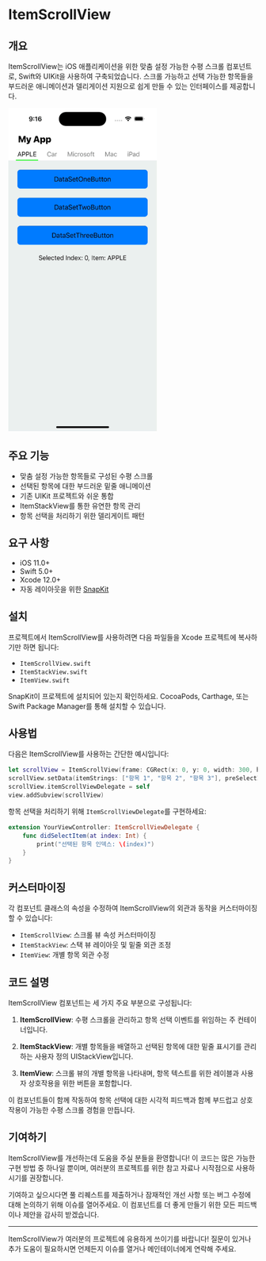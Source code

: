 # ItemScrollView

## 개요

ItemScrollView는 iOS 애플리케이션을 위한 맞춤 설정 가능한 수평 스크롤 컴포넌트로, Swift와 UIKit을 사용하여 구축되었습니다. 스크롤 가능하고 선택 가능한 항목들을 부드러운 애니메이션과 델리게이션 지원으로 쉽게 만들 수 있는 인터페이스를 제공합니다.

<img src="https://github.com/wlxo0401/ItemHorizontalScroll/blob/main/SimulatorScreenRecording.gif" width="300" alt="ItemScrollView 데모">

## 주요 기능

- 맞춤 설정 가능한 항목들로 구성된 수평 스크롤
- 선택된 항목에 대한 부드러운 밑줄 애니메이션
- 기존 UIKit 프로젝트와 쉬운 통합
- ItemStackView를 통한 유연한 항목 관리
- 항목 선택을 처리하기 위한 델리게이트 패턴

## 요구 사항

- iOS 11.0+
- Swift 5.0+
- Xcode 12.0+
- 자동 레이아웃을 위한 [SnapKit](https://github.com/SnapKit/SnapKit)

## 설치

프로젝트에서 ItemScrollView를 사용하려면 다음 파일들을 Xcode 프로젝트에 복사하기만 하면 됩니다:

- `ItemScrollView.swift`
- `ItemStackView.swift`
- `ItemView.swift`

SnapKit이 프로젝트에 설치되어 있는지 확인하세요. CocoaPods, Carthage, 또는 Swift Package Manager를 통해 설치할 수 있습니다.

## 사용법

다음은 ItemScrollView를 사용하는 간단한 예시입니다:

```swift
let scrollView = ItemScrollView(frame: CGRect(x: 0, y: 0, width: 300, height: 50))
scrollView.setData(itemStrings: ["항목 1", "항목 2", "항목 3"], preSelectIndex: 0)
scrollView.itemScrollViewDelegate = self
view.addSubview(scrollView)
```

항목 선택을 처리하기 위해 `ItemScrollViewDelegate`를 구현하세요:

```swift
extension YourViewController: ItemScrollViewDelegate {
    func didSelectItem(at index: Int) {
        print("선택된 항목 인덱스: \(index)")
    }
}
```

## 커스터마이징

각 컴포넌트 클래스의 속성을 수정하여 ItemScrollView의 외관과 동작을 커스터마이징할 수 있습니다:

- `ItemScrollView`: 스크롤 뷰 속성 커스터마이징
- `ItemStackView`: 스택 뷰 레이아웃 및 밑줄 외관 조정
- `ItemView`: 개별 항목 외관 수정

## 코드 설명

ItemScrollView 컴포넌트는 세 가지 주요 부분으로 구성됩니다:

1. **ItemScrollView**: 수평 스크롤을 관리하고 항목 선택 이벤트를 위임하는 주 컨테이너입니다.

2. **ItemStackView**: 개별 항목들을 배열하고 선택된 항목에 대한 밑줄 표시기를 관리하는 사용자 정의 UIStackView입니다.

3. **ItemView**: 스크롤 뷰의 개별 항목을 나타내며, 항목 텍스트를 위한 레이블과 사용자 상호작용을 위한 버튼을 포함합니다.

이 컴포넌트들이 함께 작동하여 항목 선택에 대한 시각적 피드백과 함께 부드럽고 상호작용이 가능한 수평 스크롤 경험을 만듭니다.

## 기여하기

ItemScrollView를 개선하는데 도움을 주실 분들을 환영합니다! 이 코드는 많은 가능한 구현 방법 중 하나일 뿐이며, 여러분의 프로젝트를 위한 참고 자료나 시작점으로 사용하시기를 권장합니다.

기여하고 싶으시다면 풀 리퀘스트를 제출하거나 잠재적인 개선 사항 또는 버그 수정에 대해 논의하기 위해 이슈를 열어주세요. 이 컴포넌트를 더 좋게 만들기 위한 모든 피드백이나 제안을 감사히 받겠습니다.

---

ItemScrollView가 여러분의 프로젝트에 유용하게 쓰이기를 바랍니다! 질문이 있거나 추가 도움이 필요하시면 언제든지 이슈를 열거나 메인테이너에게 연락해 주세요.
